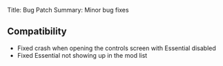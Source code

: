 Title: Bug Patch
Summary: Minor bug fixes

## Compatibility
- Fixed crash when opening the controls screen with Essential disabled
- Fixed Essential not showing up in the mod list
